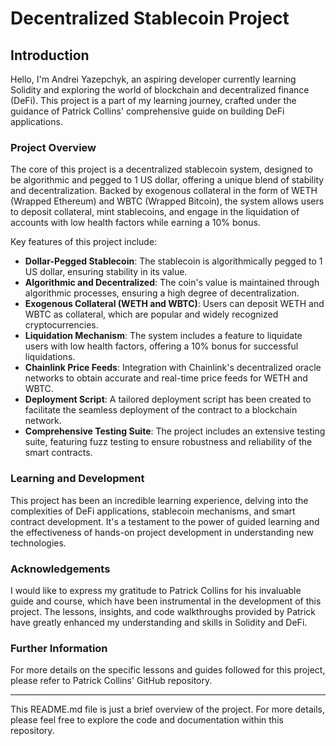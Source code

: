 # Decentralized Stablecoin Project

## Introduction

Hello, I'm Andrei Yazepchyk, an aspiring developer currently learning Solidity and exploring the world of blockchain and decentralized finance (DeFi). This project is a part of my learning journey, crafted under the guidance of Patrick Collins' comprehensive guide on building DeFi applications.

### Project Overview

The core of this project is a decentralized stablecoin system, designed to be algorithmic and pegged to 1 US dollar, offering a unique blend of stability and decentralization. Backed by exogenous collateral in the form of WETH (Wrapped Ethereum) and WBTC (Wrapped Bitcoin), the system allows users to deposit collateral, mint stablecoins, and engage in the liquidation of accounts with low health factors while earning a 10% bonus.

Key features of this project include:

- **Dollar-Pegged Stablecoin**: The stablecoin is algorithmically pegged to 1 US dollar, ensuring stability in its value.
- **Algorithmic and Decentralized**: The coin's value is maintained through algorithmic processes, ensuring a high degree of decentralization.
- **Exogenous Collateral (WETH and WBTC)**: Users can deposit WETH and WBTC as collateral, which are popular and widely recognized cryptocurrencies.
- **Liquidation Mechanism**: The system includes a feature to liquidate users with low health factors, offering a 10% bonus for successful liquidations.
- **Chainlink Price Feeds**: Integration with Chainlink's decentralized oracle networks to obtain accurate and real-time price feeds for WETH and WBTC.
- **Deployment Script**: A tailored deployment script has been created to facilitate the seamless deployment of the contract to a blockchain network.
- **Comprehensive Testing Suite**: The project includes an extensive testing suite, featuring fuzz testing to ensure robustness and reliability of the smart contracts.

### Learning and Development

This project has been an incredible learning experience, delving into the complexities of DeFi applications, stablecoin mechanisms, and smart contract development. It's a testament to the power of guided learning and the effectiveness of hands-on project development in understanding new technologies.

### Acknowledgements

I would like to express my gratitude to Patrick Collins for his invaluable guide and course, which have been instrumental in the development of this project. The lessons, insights, and code walkthroughs provided by Patrick have greatly enhanced my understanding and skills in Solidity and DeFi.

### Further Information

For more details on the specific lessons and guides followed for this project, please refer to Patrick Collins' GitHub repository.

---

This README.md file is just a brief overview of the project. For more details, please feel free to explore the code and documentation within this repository.
